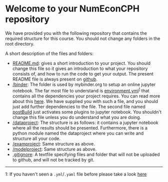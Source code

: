 # Welcome to your NumEconCPH repository

We have provided you with the following repository that contains the required structure for this course. You should not change any folders in the root directory.  

A short description of the files and folders:

* [README.md](/README.md): gives a short introduction to your project. You should change this file so it gives an introduction to what your repository consists of, and how to run the code to get your output. The present README file is always present on [github](https://www.github.com/numeconcopenhagen/numeconcopenhagen-2018/blob/master/README.md).
* [/binder](/binder/): The folder is used by mybinder.org to setup an online jupyter notebook. The far most file to understand is [environment.yml](/binder/environment.yml)<sup>[1](#myfootnote1)</sup> that contains all the dependencies your project requires. You can read more about this [here](https://www.earthdatascience.org/workshops/setup-earth-analytics-python/setup-python-anaconda-earth-analytics-environment/#about-the-conda-environment). We have supplied you with such a file, and you should just add further dependencies to the file.
The second file named [postBuild](/binder/postBuild) just activates some plugins to jupyter notebook. You shouldn't change this file unless you do understand what you are doing.
* [/dataproject](/dataproject): The structure is as follows: it contains a jupyter notebook where all the results should be presented. Furthermore, there is a python module named the dataproject where you can write and structure all your code.
* [/examproject](/examproject): Same structure as above.
* [/modelproject](/modelproject): Same structure as above.
* [.gitignore](/.gitignore): A textfile specifying files and folder that will not be uploaded to github, and will not be tracked by git.  
---
<a name="myfootnote1">1</a>: If you haven't seen a `.yml`/`.yaml` file before please take a look [here](https://en.wikipedia.org/wiki/YAML#Basic_components)